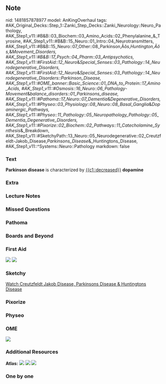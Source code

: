 ## Note
nid: 1481857878977
model: AnKingOverhaul
tags: #AK_Original_Decks::Step_1::Zanki_Step_Decks::Zanki_Neurology::Neuro_Pathology, #AK_Step1_v11::#B&B::03_Biochem::03_Amino_Acids::02_Phenylalanine_&_Tyrosine, #AK_Step1_v11::#B&B::15_Neuro::01_Intro::04_Neurotransmitters, #AK_Step1_v11::#B&B::15_Neuro::07_Other::08_Parkinson‚Äôs,_Huntington‚Äôs,_&_Movement_Disorders, #AK_Step1_v11::#B&B::17_Psych::04_Pharm::03_Antipsychotics, #AK_Step1_v11::#FirstAid::12_Neuro_&_Special_Senses::03_Pathology::14_Neurodegenerative_Disorders, #AK_Step1_v11::#FirstAid::12_Neuro_&_Special_Senses::03_Pathology::14_Neurodegenerative_Disorders::Parkinson_Disease, #AK_Step1_v11::#OME_banner::Basic_Science::01_DNA_to_Protein::17_Amino_Acids, #AK_Step1_v11::#Osmosis::16_Neuro::06_Pathology_-_Movement_&_balance_disorders::01_Parkinsons_disease, #AK_Step1_v11::#Pathoma::17_Neuro::07_Dementia_&_Degenerative_Disorders, #AK_Step1_v11::#Physeo::03_Physiology::08_Neuro::08_Basal_Ganglia_&_Dopaminergic_Pathways, #AK_Step1_v11::#Physeo::11_Pathology::05_Neuropathology_Pathology::05_Dementia_Degenerative_Disorders, #AK_Step1_v11::#Pixorize::02_Biochem::02_Pathways::11_Catecholamine_Synthesis_&_Breakdown, #AK_Step1_v11::#SketchyPath::13_Neuro::05_Neurodegenerative::02_Creutzfeldt-Jakob_Disease,_Parkinsons_Disease_&_Huntingtons_Disease, #AK_Step1_v11::^Systems::Neuro::Pathology
markdown: false

### Text
<div>
  <b>Parkinson disease</b> is characterized by
  <u>{{c1::decreased}}</u> <b>dopamine</b>
</div>

### Extra


### Lecture Notes


### Missed Questions


### Pathoma


### Boards and Beyond


### First Aid
<img src="tmpYu4NJp.png"> <img src="tmps0fyly.png">

### Sketchy
<a href=
"https://dashboard.sketchy.com/study/medical/courses/medical-pathophysiology/units/medical-pathophysiology-neuro/videos/medical-pathophysiology-neuro-neurodegenerative-creutzfeldt-jakob-disease-parkinsons-disease-and-huntingtons-disease?utm_source=anki&utm_medium=partnership&utm_campaign=february_update&utm_content=medical">
Watch Creutzfeldt Jakob Disease, Parkinsons Disease & Huntingtons
Disease</a>

### Pixorize


### Physeo


### OME
<div class="ome-widget">
  <a href=
  "https://onlinemeded.org/spa/dna-to-protein/amino-acids/acquire?ref=anki">
  <img src="_OME_AnkiFlashcards_Lesson_6.png"></a>
</div>

### Additional Resources
<b>Atlas:</b> <img src="tmpnTYlQO.png"> <img src="tmp00d1od.png">
<img src="tmpILVCyf.png">

### One by one

